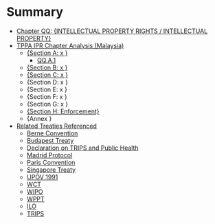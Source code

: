 # Summary

* [Chapter QQ: {INTELLECTUAL PROPERTY RIGHTS / INTELLECTUAL PROPERTY}](README.md)
* [TPPA IPR Chapter Analysis (Malaysia)](tppa_ipr_chapter_analysis_malaysia.md)
   * [{Section A: x }]({section_a_x_}.md)
       * [QQ.A.1](qqa1.md)
   * [{Section B: x }]({section_b_x_}.md)
   * [{Section C: x }]({section_c_x_}.md)
   * {Section D: x }
   * {Section E: x }
   * {Section F: x }
   * {Section G: x }
   * [{Section H: Enforcement}]({section_h_enforcement}.md)
   * {Annex }
* [Related Treaties Referenced](related_treaties_referenced.md)
   * [Berne Convention](berne_convention.md)
   * [Budapest Treaty](budapest_treaty.md)
   * [Declaration on TRIPS and Public Health](declaration_on_trips_and_public_health.md)
   * [Madrid Protocol](madrid_protocol.md)
   * [Paris Convention](paris_convention.md)
   * [Singapore Treaty](singapore_treaty.md)
   * [UPOV 1991](upov_1991.md)
   * [WCT](wct.md)
   * [WIPO](wipo.md)
   * [WPPT](wppt.md)
   * [ILO](ilo.md)
   * [TRIPS](trips.md)

